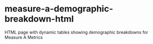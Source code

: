# measure-a-demographic-breakdown-html
HTML page with dynamic tables showing demographic breakdowns for Measure A Metrics
